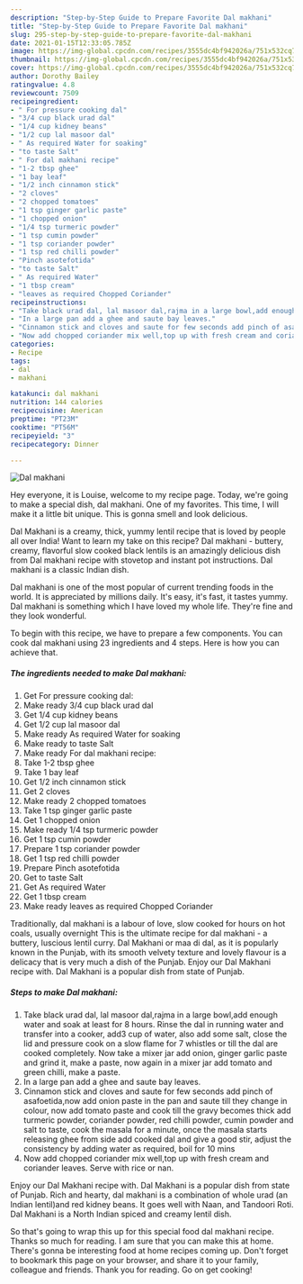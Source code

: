 ```yaml
---
description: "Step-by-Step Guide to Prepare Favorite Dal makhani"
title: "Step-by-Step Guide to Prepare Favorite Dal makhani"
slug: 295-step-by-step-guide-to-prepare-favorite-dal-makhani
date: 2021-01-15T12:33:05.785Z
image: https://img-global.cpcdn.com/recipes/3555dc4bf942026a/751x532cq70/dal-makhani-recipe-main-photo.jpg
thumbnail: https://img-global.cpcdn.com/recipes/3555dc4bf942026a/751x532cq70/dal-makhani-recipe-main-photo.jpg
cover: https://img-global.cpcdn.com/recipes/3555dc4bf942026a/751x532cq70/dal-makhani-recipe-main-photo.jpg
author: Dorothy Bailey
ratingvalue: 4.8
reviewcount: 7509
recipeingredient:
- " For pressure cooking dal"
- "3/4 cup black urad dal"
- "1/4 cup kidney beans"
- "1/2 cup lal masoor dal"
- " As required Water for soaking"
- "to taste Salt"
- " For dal makhani recipe"
- "1-2 tbsp ghee"
- "1 bay leaf"
- "1/2 inch cinnamon stick"
- "2 cloves"
- "2 chopped tomatoes"
- "1 tsp ginger garlic paste"
- "1 chopped onion"
- "1/4 tsp turmeric powder"
- "1 tsp cumin powder"
- "1 tsp coriander powder"
- "1 tsp red chilli powder"
- "Pinch asotefotida"
- "to taste Salt"
- " As required Water"
- "1 tbsp cream"
- "leaves as required Chopped Coriander"
recipeinstructions:
- "Take black urad dal, lal masoor dal,rajma in a large bowl,add enough water and soak at least for 8 hours. Rinse the dal in running water and transfer into a cooker, add3 cup of water, also add some salt, close the lid and pressure cook on a slow flame for 7 whistles or till the dal are cooked completely. Now take a mixer jar add onion, ginger garlic paste and grind it, make a paste, now again in a mixer jar add tomato and green chilli, make a paste."
- "In a large pan add a ghee and saute bay leaves."
- "Cinnamon stick and cloves and saute for few seconds add pinch of asafoetida,now add onion paste in the pan and saute till they change in colour, now add tomato paste and cook till the gravy becomes thick add turmeric powder, coriander powder, red chilli powder, cumin powder and salt to taste, cook the masala for a minute, once the masala starts releasing ghee from side add cooked dal and give a good stir, adjust the consistency by adding water as required, boil for 10 mins"
- "Now add chopped coriander mix well,top up with fresh cream and coriander leaves. Serve with rice or nan."
categories:
- Recipe
tags:
- dal
- makhani

katakunci: dal makhani 
nutrition: 144 calories
recipecuisine: American
preptime: "PT23M"
cooktime: "PT56M"
recipeyield: "3"
recipecategory: Dinner

---
```



![Dal makhani](https://img-global.cpcdn.com/recipes/3555dc4bf942026a/751x532cq70/dal-makhani-recipe-main-photo.jpg)

Hey everyone, it is Louise, welcome to my recipe page. Today, we're going to make a special dish, dal makhani. One of my favorites. This time, I will make it a little bit unique. This is gonna smell and look delicious.

Dal Makhani is a creamy, thick, yummy lentil recipe that is loved by people all over India! Want to learn my take on this recipe? Dal makhani - buttery, creamy, flavorful slow cooked black lentils is an amazingly delicious dish from Dal makhani recipe with stovetop and instant pot instructions. Dal makhani is a classic Indian dish.

Dal makhani is one of the most popular of current trending foods in the world. It is appreciated by millions daily. It's easy, it's fast, it tastes yummy. Dal makhani is something which I have loved my whole life. They're fine and they look wonderful.


To begin with this recipe, we have to prepare a few components. You can cook dal makhani using 23 ingredients and 4 steps. Here is how you can achieve that.

<!--inarticleads1-->

##### The ingredients needed to make Dal makhani:

1. Get  For pressure cooking dal:
1. Make ready 3/4 cup black urad dal
1. Get 1/4 cup kidney beans
1. Get 1/2 cup lal masoor dal
1. Make ready  As required Water for soaking
1. Make ready to taste Salt
1. Make ready  For dal makhani recipe:
1. Take 1-2 tbsp ghee
1. Take 1 bay leaf
1. Get 1/2 inch cinnamon stick
1. Get 2 cloves
1. Make ready 2 chopped tomatoes
1. Take 1 tsp ginger garlic paste
1. Get 1 chopped onion
1. Make ready 1/4 tsp turmeric powder
1. Get 1 tsp cumin powder
1. Prepare 1 tsp coriander powder
1. Get 1 tsp red chilli powder
1. Prepare Pinch asotefotida
1. Get to taste Salt
1. Get  As required Water
1. Get 1 tbsp cream
1. Make ready leaves as required Chopped Coriander


Traditionally, dal makhani is a labour of love, slow cooked for hours on hot coals, usually overnight This is the ultimate recipe for dal makhani - a buttery, luscious lentil curry. Dal Makhani or maa di dal, as it is popularly known in the Punjab, with its smooth velvety texture and lovely flavour is a delicacy that is very much a dish of the Punjab. Enjoy our Dal Makhani recipe with. Dal Makhani is a popular dish from state of Punjab. 

<!--inarticleads2-->

##### Steps to make Dal makhani:

1. Take black urad dal, lal masoor dal,rajma in a large bowl,add enough water and soak at least for 8 hours. Rinse the dal in running water and transfer into a cooker, add3 cup of water, also add some salt, close the lid and pressure cook on a slow flame for 7 whistles or till the dal are cooked completely. Now take a mixer jar add onion, ginger garlic paste and grind it, make a paste, now again in a mixer jar add tomato and green chilli, make a paste.
1. In a large pan add a ghee and saute bay leaves.
1. Cinnamon stick and cloves and saute for few seconds add pinch of asafoetida,now add onion paste in the pan and saute till they change in colour, now add tomato paste and cook till the gravy becomes thick add turmeric powder, coriander powder, red chilli powder, cumin powder and salt to taste, cook the masala for a minute, once the masala starts releasing ghee from side add cooked dal and give a good stir, adjust the consistency by adding water as required, boil for 10 mins
1. Now add chopped coriander mix well,top up with fresh cream and coriander leaves. Serve with rice or nan.


Enjoy our Dal Makhani recipe with. Dal Makhani is a popular dish from state of Punjab. Rich and hearty, dal makhani is a combination of whole urad (an Indian lentil)and red kidney beans. It goes well with Naan, and Tandoori Roti. Dal Makhani is a North Indian spiced and creamy lentil dish. 

So that's going to wrap this up for this special food dal makhani recipe. Thanks so much for reading. I am sure that you can make this at home. There's gonna be interesting food at home recipes coming up. Don't forget to bookmark this page on your browser, and share it to your family, colleague and friends. Thank you for reading. Go on get cooking!
